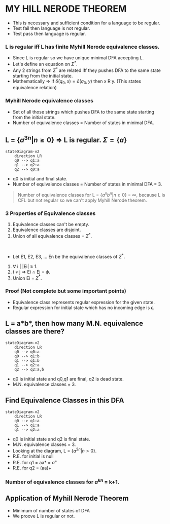 # MY HILL NERODE THEOREM

- This is necessary and sufficient condition for a language to be regular.
- Test fail then language is not regular.
- Test pass then language is regular.

### L is regular iff L has finite Myhill Nerode equivalence classes.
- Since L is regular so we have unique minimal DFA accepting L.
- Let's define an equation on $\Sigma^*$.
- Any 2 strings from $\Sigma^*$ are related iff they pushes DFA to the same state starting from the initial state.
- Mathematically $\Rightarrow$ If $\hat{\delta}(q_{0},x) = \hat{\delta}(q_{0},y)$ then x R y. (This states equivalence relation)

### Myhill Nerode equivalence classes
- Set of all those strings which pushes DFA to the same state starting from the initial state.
- Number of equivalence classes = Number of states in minimal DFA.

## L = {$a^{3n}|n\geq 0$} $\Rightarrow$ L is regular. $\Sigma = \{a\}$
```mermaid
stateDiagram-v2
    direction LR
    q0 --> q1:a
    q1 --> q2:a
    q2 --> q0:a
```
- q0 is initial and final state.
- Number of equivalence classes = Number of states in minimal DFA = 3.

> Number of equivalence classes for L = {$a^{n}b^{n}|n\geq 0$} = $\infty$, because L is CFL but not regular so we can't apply Myhill Nerode theorem.

### 3 Properties of Equivalence classes
1. Equivalence classes can't be empty.
2. Equivalence classes are disjoint.
3. Union of all equivalence classes = $\Sigma^*$.

<br/>

- Let E1, E2, E3, ... En be the equivalence classes of $\Sigma^*$.
1. $\forall$ i | |Ei| $\geq$ 1. 
2. i $\neq$ j $\Rightarrow$ Ei $\cap$ Ej = $\phi$.
3. Union Ei = $\Sigma^*$.

### Proof (Not complete but some important points)
- Equivalence class represents regular expression for the given state.
- Regular expression for initial state which has no incoming edge is $\epsilon$.

## L = a\*b\*, then how many M.N. equivalence classes are there?
```mermaid
stateDiagram-v2
    direction LR
    q0 --> q0:a
    q0 --> q1:b
    q1 --> q1:b
    q1 --> q2:a
    q2 --> q2:a,b
```
- q0 is initial state and q0,q1 are final, q2 is dead state.
- M.N. equivalence classes = 3.

## Find Equivalence Classes in this DFA
```mermaid
stateDiagram-v2
    direction LR
    q0 --> q1:a
    q1 --> q1:a
    q1 --> q2:a
```
- q0 is initial state and q2 is final state.
- M.N. equivalence classes = 3.
- Looking at the diagram, L = {$a^{2n}|n\gt 0$}.
- R.E. for initial is null
- R.E. for q1 = aa* = $a^{+}$
- R.E. for q2 = (aa)+

### Number of equivalence classes for $a^{kn}$ = k+1.

## Application of Myhill Nerode Theorem
- Minimum of number of states of DFA
- We proove L is regular or not.